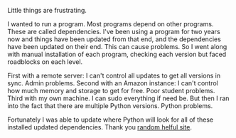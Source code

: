 Little things are frustrating.

I wanted to run a program. Most programs depend on other programs. These are called dependencies. I've been using a program for two years now and things have been updated from that end, and the dependencies have been updated on their end. This can cause problems. So I went along with manual installation of each program, checking each version but faced roadblocks on each level.

First with a remote server: I can't control all updates to get all versions in sync. Admin problems.
Second with an Amazon instance: I can't control how much memory and storage to get for free. Poor student problems.
Third with my own machine. I can sudo everything if need be. But then I ran into the fact that there are multiple Python versions. Python problems.

Fortunately I was able to update where Python will look for all of these installed updated dependencies. Thank you [random helful site](http://ask.xmodulo.com/change-syspath-pythonpath-python.html).
